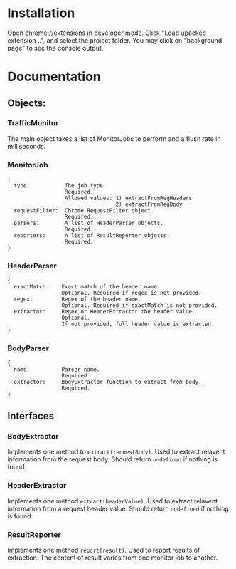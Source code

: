 # Installation
Open chrome://extensions in developer mode. Click "Load upacked extension ..", and select the project folder. You may click on "background page" to see the console output.

# Documentation
## Objects:
### TrafficMonitor
The main object takes a list of MonitorJobs to perform and a flush rate in milliseconds.

### MonitorJob
```
{
  type:           The job type.
                  Required.
                  Allowed values: 1) extractFromReqHeaders
                                  2) extractFromReqBody
  requestFilter:  Chrome RequestFilter object.
                  Required.
  parsers:        A list of HeaderParser objects.
                  Required.
  reporters:      A list of ResultReporter objects.
                  Required.
}
```
### HeaderParser
```
{
  exactMatch:    Exact match of the header name.
                 Optional. Required if regex is not provided.
  regex:         Regex of the header name.
                 Optional. Required if exactMatch is not provided.
  extractor:     Regex or HeaderExtractor the header value.
                 Optional.
                 If not provided, full header value is extracted.
}
```

### BodyParser
```
{
  name:          Parser name.
                 Required.
  extractor:     BodyExtractor function to extract from body.
                 Required.
}
```

## Interfaces

### BodyExtractor
Implements one method to `extract(requestBody)`. Used to extract relavent information from the request body. Should return `undefined` if nothing is found.
### HeaderExtractor
Implements one method `extract(headerValue)`. Used to extract relavent information from a request header value. Should return `undefined` if nothing is found.

### ResultReporter
Implements one method `report(result)`. Used to report results of extraction. The content of result varies from one monitor job to another.
